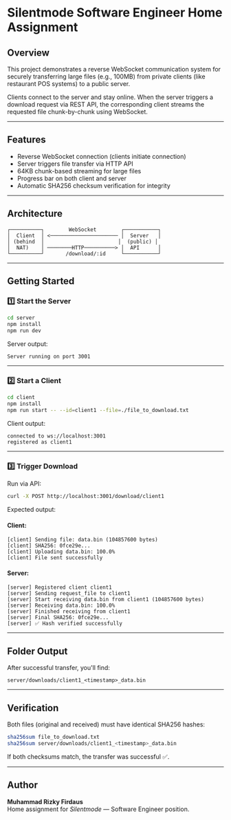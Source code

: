 # Silentmode Software Engineer Home Assignment

## Overview
This project demonstrates a reverse WebSocket communication system for securely transferring large files (e.g., 100MB) from private clients (like restaurant POS systems) to a public server.

Clients connect to the server and stay online. When the server triggers a download request via REST API, the corresponding client streams the requested file chunk-by-chunk using WebSocket.

---

## Features
- Reverse WebSocket connection (clients initiate connection)
- Server triggers file transfer via HTTP API
- 64KB chunk-based streaming for large files
- Progress bar on both client and server
- Automatic SHA256 checksum verification for integrity

---

## Architecture
```
┌──────────┐        WebSocket        ┌───────────┐
│  Client  │ <────────────────────── │  Server   │
│ (behind  │                        │  (public) │
│  NAT)    │ ────────HTTP──────────> │  API      │
└──────────┘       /download/:id     └───────────┘
```

---

## Getting Started

### 1️⃣ Start the Server
```bash
cd server
npm install
npm run dev
```
Server output:
```
Server running on port 3001
```

---

### 2️⃣ Start a Client
```bash
cd client
npm install
npm run start -- --id=client1 --file=./file_to_download.txt
```
Client output:
```
connected to ws://localhost:3001
registered as client1
```

---

### 3️⃣ Trigger Download
Run via API:
```bash
curl -X POST http://localhost:3001/download/client1
```

Expected output:

#### Client:
```
[client] Sending file: data.bin (104857600 bytes)
[client] SHA256: 0fce29e...
[client] Uploading data.bin: 100.0%
[client] File sent successfully
```

#### Server:
```
[server] Registered client client1
[server] Sending request_file to client1
[server] Start receiving data.bin from client1 (104857600 bytes)
[server] Receiving data.bin: 100.0%
[server] Finished receiving from client1
[server] Final SHA256: 0fce29e...
[server] ✅ Hash verified successfully
```

---

## Folder Output
After successful transfer, you'll find:
```
server/downloads/client1_<timestamp>_data.bin
```

---

## Verification
Both files (original and received) must have identical SHA256 hashes:

```bash
sha256sum file_to_download.txt
sha256sum server/downloads/client1_<timestamp>_data.bin
```

If both checksums match, the transfer was successful ✅.


---

## Author
**Muhammad Rizky Firdaus**  
Home assignment for *Silentmode* — Software Engineer position.

